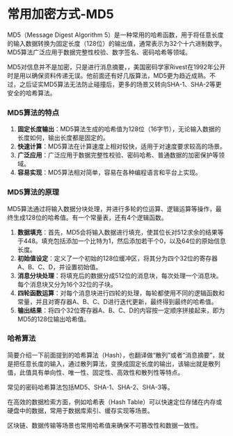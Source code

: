 # 常用加密方式-MD5

MD5（Message Digest Algorithm 5）是一种常用的哈希函数，用于将任意长度的输入数据转换为固定长度（128位）的输出值，通常表示为32个十六进制数字。MD5算法广泛应用于数据完整性校验、数字签名、密码哈希等领域。

MD5对信息并不是加密，只是进行消息摘要，，美国密码学家Rivest在1992年公开时是用以确保资料传递无误。他前面还有好几版算法，MD5更为趋近成熟。不过，之后证实MD5算法无法防止碰撞后，更多的场景又转向SHA-1、SHA-2等更安全的哈希算法。

### MD5算法的特点

1. **固定长度输出**：MD5算法生成的哈希值为128位（16字节），无论输入数据的长度如何，输出长度都是固定的。
2. **快速计算**：MD5算法在计算速度上相对较快，适用于对速度要求较高的场景。
3. **广泛应用**：广泛应用于数据完整性校验、密码哈希、普通数据的加密保护等领域。
4. **容易实现**：MD5算法相对简单，容易在各种编程语言和平台上实现。

### MD5算法的原理

MD5算法通过将输入数据分块处理，并进行多轮的位运算、逻辑运算等操作，最终生成128位的哈希值。有一个常量表，还有4个逻辑函数。

1. **数据填充**：首先，MD5会将输入数据进行填充，使其位长对512求余的结果等于448。填充包括添加一个比特为1，然后添加若干个0，以及64位的原始信息长度。
2. **初始值设定**：定义了一个初始的128位缓冲区，将其分为四个32位的寄存器A、B、C、D，并设置初始值。
3. **消息分块处理**：将填充后的数据分成512位的消息块，每次处理一个消息块。每个消息块又分为16个32位的子块。
4. **四轮函数运算**：对每个消息块进行四轮的处理，每轮都使用不同的逻辑函数和常量，并且对寄存器A、B、C、D进行迭代更新，最终得到最终的哈希值。
5. **输出结果**：将四个32位寄存器A、B、C、D的内容按一定顺序拼接起来，即为MD5的128位输出哈希值。

### 哈希算法

简要介绍一下前面提到的哈希算法（Hash），也翻译做“散列”或者“消息摘要”，就是把任意长度的输入，通过散列算法，变换成固定长度的输出，该输出就是散列值，此值具有单向性、唯一性、固定性、高效性和散列性等特点。

常见的密码哈希算法包括MD5、SHA-1、SHA-2、SHA-3等。

在高效的数据检索方面，例如哈希表（Hash Table）可以快速定位存储在内存或硬盘中的数据，常用于数据库索引、缓存实现等场景。

区块链、数据传输等场景也常用哈希值来确保不可篡改性和数据一致性。
